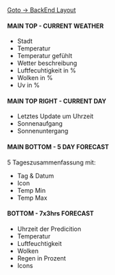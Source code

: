 [Goto -> BackEnd Layout](/backend/layout%20allocations.md)

#### MAIN TOP - CURRENT WEATHER

- Stadt
- Temperatur
- Temperatur gefühlt
- Wetter beschreibung
- Luftfecuhtigkeit in %
- Wolken in %
- Uv in %

#### MAIN TOP RIGHT - CURRENT DAY

- Letztes Update um Uhrzeit
- Sonnenaufgang
- Sonnenuntergang

#### MAIN BOTTOM - 5 DAY FORECAST

5 Tageszusammenfassung mit:

- Tag & Datum
- Icon
- Temp Min
- Temp Max

#### BOTTOM - 7x3hrs FORECAST

- Uhrzeit der Predicition
- Temperatur
- Luftfeuchtigkeit
- Wolken
- Regen in Prozent
- Icons

